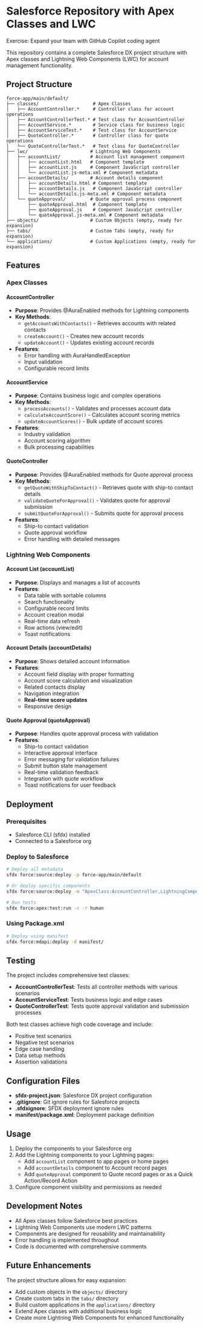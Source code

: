 # Salesforce Repository with Apex Classes and LWC

Exercise: Expand your team with GitHub Copilot coding agent

This repository contains a complete Salesforce DX project structure with Apex classes and Lightning Web Components (LWC) for account management functionality.

## Project Structure

```
force-app/main/default/
├── classes/                    # Apex Classes
│   ├── AccountController.*     # Controller class for account operations
│   ├── AccountControllerTest.* # Test class for AccountController
│   ├── AccountService.*        # Service class for business logic
│   ├── AccountServiceTest.*    # Test class for AccountService
│   ├── QuoteController.*       # Controller class for quote operations
│   └── QuoteControllerTest.*   # Test class for QuoteController
├── lwc/                       # Lightning Web Components
│   ├── accountList/           # Account list management component
│   │   ├── accountList.html   # Component template
│   │   ├── accountList.js     # Component JavaScript controller
│   │   └── accountList.js-meta.xml # Component metadata
│   ├── accountDetails/        # Account details component
│   │   ├── accountDetails.html # Component template
│   │   ├── accountDetails.js   # Component JavaScript controller
│   │   └── accountDetails.js-meta.xml # Component metadata
│   └── quoteApproval/         # Quote approval process component
│       ├── quoteApproval.html  # Component template
│       ├── quoteApproval.js    # Component JavaScript controller
│       └── quoteApproval.js-meta.xml # Component metadata
├── objects/                   # Custom Objects (empty, ready for expansion)
├── tabs/                      # Custom Tabs (empty, ready for expansion)
└── applications/              # Custom Applications (empty, ready for expansion)
```

## Features

### Apex Classes

#### AccountController
- **Purpose**: Provides @AuraEnabled methods for Lightning components
- **Key Methods**:
  - `getAccountsWithContacts()` - Retrieves accounts with related contacts
  - `createAccount()` - Creates new account records
  - `updateAccount()` - Updates existing account records
- **Features**:
  - Error handling with AuraHandledException
  - Input validation
  - Configurable record limits

#### AccountService
- **Purpose**: Contains business logic and complex operations
- **Key Methods**:
  - `processAccounts()` - Validates and processes account data
  - `calculateAccountScore()` - Calculates account scoring metrics
  - `updateAccountScores()` - Bulk update of account scores
- **Features**:
  - Industry validation
  - Account scoring algorithm
  - Bulk processing capabilities

#### QuoteController
- **Purpose**: Provides @AuraEnabled methods for Quote approval process
- **Key Methods**:
  - `getQuoteWithShipToContact()` - Retrieves quote with ship-to contact details
  - `validateQuoteForApproval()` - Validates quote for approval submission
  - `submitQuoteForApproval()` - Submits quote for approval process
- **Features**:
  - Ship-to contact validation
  - Quote approval workflow
  - Error handling with detailed messages

### Lightning Web Components

#### Account List (accountList)
- **Purpose**: Displays and manages a list of accounts
- **Features**:
  - Data table with sortable columns
  - Search functionality
  - Configurable record limits
  - Account creation modal
  - Real-time data refresh
  - Row actions (view/edit)
  - Toast notifications

#### Account Details (accountDetails)
- **Purpose**: Shows detailed account information
- **Features**:
  - Account field display with proper formatting
  - Account score calculation and visualization
  - Related contacts display
  - Navigation integration
  - **Real-time score updates**
  - Responsive design

#### Quote Approval (quoteApproval)
- **Purpose**: Handles quote approval process with validation
- **Features**:
  - Ship-to contact validation
  - Interactive approval interface
  - Error messaging for validation failures
  - Submit button state management
  - Real-time validation feedback
  - Integration with quote workflow
  - Toast notifications for user feedback

## Deployment

### Prerequisites
- Salesforce CLI (sfdx) installed
- Connected to a Salesforce org

### Deploy to Salesforce
```bash
# Deploy all metadata
sfdx force:source:deploy -p force-app/main/default

# Or deploy specific components
sfdx force:source:deploy -m "ApexClass:AccountController,LightningComponentBundle:accountList"

# Run tests
sfdx force:apex:test:run -c -r human
```

### Using Package.xml
```bash
# Deploy using manifest
sfdx force:mdapi:deploy -d manifest/
```

## Testing

The project includes comprehensive test classes:
- **AccountControllerTest**: Tests all controller methods with various scenarios
- **AccountServiceTest**: Tests business logic and edge cases
- **QuoteControllerTest**: Tests quote approval validation and submission processes

Both test classes achieve high code coverage and include:
- Positive test scenarios
- Negative test scenarios
- Edge case handling
- Data setup methods
- Assertion validations

## Configuration Files

- **sfdx-project.json**: Salesforce DX project configuration
- **.gitignore**: Git ignore rules for Salesforce projects
- **.sfdxignore**: SFDX deployment ignore rules
- **manifest/package.xml**: Deployment package definition

## Usage

1. Deploy the components to your Salesforce org
2. Add the Lightning components to your Lightning pages:
   - Add `accountList` component to app pages or home pages
   - Add `accountDetails` component to Account record pages
   - Add `quoteApproval` component to Quote record pages or as a Quick Action/Record Action
3. Configure component visibility and permissions as needed

## Development Notes

- All Apex classes follow Salesforce best practices
- Lightning Web Components use modern LWC patterns
- Components are designed for reusability and maintainability
- Error handling is implemented throughout
- Code is documented with comprehensive comments

## Future Enhancements

The project structure allows for easy expansion:
- Add custom objects in the `objects/` directory
- Create custom tabs in the `tabs/` directory
- Build custom applications in the `applications/` directory
- Extend Apex classes with additional business logic
- Create more Lightning Web Components for enhanced functionality
